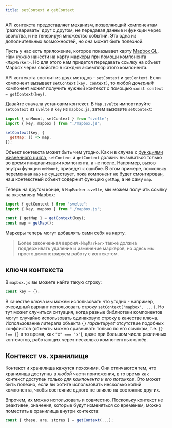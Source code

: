 ```yaml
---
title: setContext и getContext
---
```


API контекста предоставляет механизм, позволяющий компонентам 'разговаривать'
друг с другом, не передавая данные и функции через свойства, и не генерируя
множество событий. Это одна из дополнительных возможностей, но она может быть
полезной.

Пусть у нас есть приложение, которое показывает карту
[Mapbox GL](https://docs.mapbox.com/mapbox-gl-js/overview/). Нам нужно нанести
на карту маркеры при помощи компонента `<MapMarker>`. Но для этого нам придется
передавать ссылку на объект Mapbox через свойство в каждый экземпляр этого
компонента.

API контекста состоит из двух методов - `setContext` и `getContext`. Если
компонент вызывает `setContext(key, context)`, то любой _дочерний_ компонент
может получить нужный контекст с помощью `const context = getContext(key)`.

Давайте сначала установим контекст. В `Map.svelte` импортируйте `setContext` из
`svelte` и `key` из `mapbox.js`, затем вызовите `setContext`:

```js
import { onMount, setContext } from "svelte";
import { key, mapbox } from "./mapbox.js";

setContext(key, {
  getMap: () => map,
});
```

Объект контекста может быть чем угодно. Как и в случае с
[функциями жизненного цикла](/tutorial/onmount), `setContext` и `getContext`
должны вызываться только во время инициализации компонента, а не после.
Например, вызов внутри функции `onMount`, приведет к ошибке. В этом примере,
поскольку переменная `map` не существует, пока компонент не будет смонтирован,
наш контекстный объект содержит функцию `getMap`, а не саму `map`.

Теперь на другом конце, в `MapMarker.svelte`, мы можем получить ссылку на
экземпляр Mapbox:

```js
import { getContext } from "svelte";
import { key, mapbox } from "./mapbox.js";

const { getMap } = getContext(key);
const map = getMap();
```

Маркеры теперь могут добавлять сами себя на карту.

> Более законченная версия `<MapMarker>` также должна поддерживать удаление и
> изменение маркеров, но здесь мы просто демонстрируем работу с контекстом.

## ключи контекста

В `mapbox.js` вы можете найти такую строку:

```js
const key = {};
```

В качестве ключа мы можем использовать что угодно - например, очевидный вариант
использовать строку `setContext('mapbox', ...)`. Но тут может случиться
ситуация, когда разные библиотеки компонентов могут случайно использовать
одинаковую строку в качестве ключа. Использование литерала объекта `{}`
_гарантирует_ отсутствие подобных конфликтов (объекты можно сравнивать только по
его ссылкам, т.е. `{} !== {}` в то время, как `"x" === "x"`), даже при большом
числе различных контекстов, работающих через несколько компонентных слоёв.

## Контекст vs. хранилище

Контекст и хранилища кажутся похожими. Они отличаются тем, что хранилища
доступны в _любой_ части приложения, в то время как контекст доступен только для
_компонента и его потомков_. Это может быть полезно, если вы хотите использовать
несколько копий компонента, чтобы состояние одного не влияло на состояние
других.

Впрочем, их можно использовать и совместно. Поскольку контекст не реактивен,
значения, которые будут изменяться со временем, можно поместить в хранилища
внутри контекста:

```js
const { these, are, stores } = getContext(...);
```
